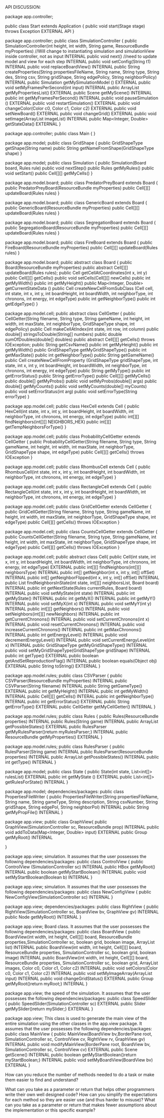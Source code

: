API DISCUSSION:

package app.controller;

public class Start extends Application {
      public void start(Stage stage) throws Exception
      EXTERNAL API
}

package app.controller;
public class SimulationController {
      public SimulationController(int height, int width, String game, ResourceBundle myProperties) //Will change to instantiating simulation and simulationView inside controller, not as input
    INTERNAL
    public void next() //need to update model and view for each step
    INTERNAL
    public void setConfig(String t1)
    INTERNAL
    public void replaceBoardView()
    INTERNAL
    public String createProperties(String propertiesFileName, String name, String type, String des, String csv, String gridShape, String edgePolicy, String neighborPolicy)
    INTERNAL
    public Simulation getMySimulationModel ()
    EXTERNAL
    public void setMyFramesPerSecond(int input)
    INTERNAL
    public ArrayList<String> getMyPropertiesList()
    EXTERNAL
    public Scene getMyScene()
    INTERNAL
    public int getMyFramesPerSecond()
    INTERNAL
    public void pauseSimulation ()
    EXTERNAL
    public void restartSimulation()
    EXTERNAL
    public void changeColor(Color c0, Color c1, Color c2)
    EXTERNAL
    public void setNewBoard()
    EXTERNAL
    public void changeGrid()
    EXTERNAL
    public void setImage(ArrayList<Image> imageList)
    INTERNAL
    public Map<Integer, Double> getStateData()
    EXTERNAL
}

package app.controller;
public class Main {
  }

package app.model;
public class GridShape {
      public GridShapeType getShape(String name)
    public String getNameFromShape(GridShapeType shape)
}

package app.model;
public class Simulation {
      public Simulation(Board board, Rules rule)
    public void nextStep()
    public Rules getMyRules()
    public void setStart()
    public Cell[][] getMyCells()
}

package app.model.board;
public class PredatorPreyBoard extends Board {
      public PredatorPreyBoard(ResourceBundle myProperties)
    public Cell[][] updateBoard(Rules rules)
}

package app.model.board;
public class GenericBoard extends Board {
          public GenericBoard(ResourceBundle myProperties)
        public Cell[][] updateBoard(Rules rules)
}

package app.model.board;
public class SegregationBoard extends Board {
      public SegregationBoard(ResourceBundle myProperties)
    public Cell[][] updateBoard(Rules rules)
}

package app.model.board;
public class FireBoard extends Board {
      public FireBoard(ResourceBundle myProperties)
    public Cell[][] updateBoard(Rules rules)
}

package app.model.board;
public abstract class Board {
      public Board(ResourceBundle myProperties)
    public abstract Cell[][] updateBoard(Rules rules);
    public Cell getCellAtCoordinates(int x, int y)
    public Cell[][] getCells()
    public void setCells(Cell[][] newCells)
    public int getMyWidth()
    public int getMyHeight()
    public Map<Integer, Double> getCurrentStateData ()
    public Cell createNewCellFromSubClass (Cell cell, int state, int x, int y, int boardHeight, int boardWidth, int neighborType, int chronons, int energy, int edgeType)
    public int getNeighborType()
    public int getEdgeType()
}

package app.model.cell;
public abstract class CellGetter {
      public CellGetter(String filename, String type, String gameName, int height, int width, int maxState, int neighborType, GridShapeType shape, int edgePolicy)
    public Cell makeCellAtIndex(int state, int row, int column)
    public double[] stringsToDouble(String[] numbers)
    public double sumOfDoubles(double[] doubles)
    public abstract Cell[][] getCells() throws IOException;
    public String getCsvName()
    public int getMyHeight()
    public int getMyWidth()
    public GridShapeType getMyGridShapeType()
    public int getMaxState()
    public int getNeighborType()
    public String getGameName()
    public Cell createNewCellFromProperty (GridShapeType gridShapeType, int state, int x, int y, int boardHeight, int boardWidth, int neighborType, int chronons, int energy, int edgeType)
    public String getMyType()
    public int getErrorStatus()
    public String getErrorType()
    public Cell[][] getMyCells()
    public double[] getMyProbs()
    public void setMyProbs(double[] args)
    public double[] getMyCounts()
    public void setMyCounts(double[] myCounts)
    public void setErrorStatus(int arg)
    public void setErrorType(String errorType)
}

package app.model.cell;
public class HexCell extends Cell {
      public HexCell(int state, int x, int y, int boardHeight, int boardWidth, int neighborType, int chronons, int energy, int edgeType)
    public int[][] findNeighbors(int[][] NEIGHBORS_HEX)
    public int[][] getTempNeighborsForType()
}

package app.model.cell;
public class ProbabilityCellGetter extends CellGetter {
      public ProbabilityCellGetter(String filename, String type, String gameName, int height, int width, int maxState, int neighborType, GridShapeType shape, int edgeType)
    public Cell[][] getCells() throws IOException
}

package app.model.cell;
public class RhombusCell extends Cell {
      public RhombusCell(int state, int x, int y, int boardHeight, int boardWidth, int neighborType, int chronons, int energy, int edgeType)
}

package app.model.cell;
public class RectangleCell extends Cell {
      public RectangleCell(int state, int x, int y, int boardHeight, int boardWidth, int neighborType, int chronons, int energy, int edgeType)
}

package app.model.cell;
public class GridCellGetter extends CellGetter {
      public GridCellGetter(String filename, String type, String gameName, int height, int width, int maxState, int neighborType, GridShapeType shape, int edgeType)
    public Cell[][] getCells() throws IOException
}

package app.model.cell;
public class CountsCellGetter extends CellGetter {
      public CountsCellGetter(String filename, String type, String gameName, int height, int width, int maxState, int neighborType, GridShapeType shape, int edgeType)
    public Cell[][] getCells() throws IOException
}

package app.model.cell;
public abstract class Cell{
      public Cell(int state, int x, int y, int boardHeight, int boardWidth, int neighborType, int chronons, int energy, int edgeType)
      EXTERNAL
    public int[][] findNeighbors(int[][] neighborsType)
    INTERNAL
    public int[] getNeighbor(int x, int y, int[] offSet)
    INTERNAL
    public int[] getNeighborFlipped(int x, int y, int[] offSet)
    INTERNAL
    public List<Cell> findNeighborsInState(int state, int[][] neighborsList, Board board)
    INTERNAL
    public int getNextState(Rules currentRules, Board board)
    INTERNAL
    public void setMyState(int state)
    INTERNAL
    public int getMyState()
    INTERNAL
    public int getMyX()
    INTERNAL
    public int getMyY()
    INTERNAL
    public void setMyX(int x)
    INTERNAL
    public void setMyY(int y)
    INTERNAL
    public int[][] getNeighbors()
    INTERNAL
    public void setNeighbors(int[][] newNeighbors)
    INTERNAL
    public int getCurrentChronons()
    INTERNAL
    public void setCurrentChronons(int x)
    INTERNAL
    public void resetCurrentChronons()
    INTERNAL
    public void increaseCurrentChronons()
    INTERNAL
    public int getMaxChronons()
    INTERNAL
    public int getEnergyLevel()
    INTERNAL
    public void decrementEnergyLevel()
    INTERNAL
    public void setCurrentEnergyLevel(int x)
    INTERNAL
    public GridShapeType getMyGridShapeType()
    INTERNAL
    public void  setMyGridShapeType(GridShapeType gridShape)
    INTERNAL
    public int getType()
    EXTERNAL
    public boolean getAndSetReproductionFlag()
    INTERNAL
    public boolean equals(Object obj)
    EXTERNAL
    public String toString()
    EXTERNAL
}

package app.model.rules;
public class CSVParser {
      public CSVParser(ResourceBundle myProperties)
      INTERNAL
    public CSVParser(String filename)
    INTERNAL
    public String getGameType()
    EXTERNAL
    public int getMyHeight()
    INTERNAL
    public int getMyWidth()
    INTERNAL
    public Cell[][] getCells()
    INTERAL
    public int getNeighborType()
    INTERNAL
    public int getErrorStatus()
    EXTERNAL
    public String getErrorType()
    EXTERNAL
    public CellGetter getMyCellGetter()
    INTERNAL
}

package app.model.rules;
public class Rules {
      public Rules(ResourceBundle properties)
      INTERNAL
    public Rules(String game)
    INTERNAL
    public ArrayList<State> getPossibleStates()
    EXTERNAL
    public RulesParser getMyRulesParser()return myRulesParser;}
    INTERNAL
    public ResourceBundle getMyProperties()
    EXTERNAL
}

package app.model.rules;
public class RulesParser {
      public RulesParser(String game)
      INTERNAL
    public RulesParser(ResourceBundle properties)
    INTERNAL
    public ArrayList<State> getPossibleStates()
    INTERNAL
    public int getType()
    INTERNAL
}

package app.model;
public class State {
      public State(int state, List<int[]> rulesList)
      EXTERNAL
    public int getMyState ()
    EXTERNAL
    public List<int[]> getRulesForState()
    INTERNAL
}

package app.model;
dependencies/packages:
public class PropertiesFileWriter {
      public PropertiesFileWriter(String propertiesFileName, String name, String gameType, String description, String csvNumber, String gridShape, String edgePol, String neighborPol)
      INTERNAL
    public String getMyPropFile()
    INTERNAL
}

package app.view;
public class GraphView{
      public GraphView(SimulationController sc, ResourceBundle prop)
      INTERNAL
    public void addToData(Map<Integer, Double> input)
    EXTERNAL
    public Group getMyRoot()
    INTERNAL
    
}

package app.view;
simulation. It assumes that the user possesses the following dependencies/packages:
public class ControlView {
      public ControlView (SimulationController sc)
      INTERNAL
    public HBox getMyRoot()
    INTERNAL
    public boolean getMyStartBoolean()
    INTERNAL
    public void setMyStartBoolean(Boolean b)
    INTERNAL
}

package app.view;
simulation. It assumes that the user possesses the following dependencies/packages:
public class NewConfigView {
      public NewConfigView(SimulationController sc)
      INTERNAL
}

package app.view;
dependencies/packages:
public class RightView {
      public RightView(SimulationController sc, BoardView bv, GraphView gv)
      INTERNAL
    public Node getMyRoot()
    INTERNAL
}

package app.view;
Board class. It assumes that the user possesses the following dependencies/packages:
public class BoardView {
      public BoardView(int width, int height, Cell[][] board, ResourceBundle properties,SimulationController sc, boolean grid, boolean image, ArrayList<Image> list)
      INTERNAL
    public BoardView(int width, int height, Cell[][] board, ResourceBundle properties, SimulationController sc, boolean grid, boolean image)
    INTERNAL
    public BoardView(int width, int height, Cell[][] board, ResourceBundle properties, SimulationController sc, boolean grid, ArrayList<Image> images, Color c0, Color c1, Color c2)
    INTERNAL
    public void setColors(Color c0, Color c1, Color c2)
    INTERNAL
    public void setMyImageArray(ArrayList<Image> input)
    INTERNAL
    public void changeGridStatus()
    EXTERNAL
    public Group getMyRoot()return myRoot;}
    INTERNAL
}

package app.view;
the speed of the simulation. It assumes that the user possesses the following dependencies/packages:
public class SpeedSlider {
      public SpeedSlider(SimulationController sc)
      EXTERNAL
    public Slider getMySlider()return mySlider;}
    EXTERNAL
}

package app.view;
This class is used to generate the main view of the entire simulation using the other classes in the app.view package.
It assumes that the user possesses the following dependencies/packages:
public class MainView {
      public MainView(BoardView bv,BorderPane root, SimulationController sc, ControlView cv, RightView rv, GraphView gv)
      INTERNAL
    public void modifyMainView(BorderPane root, BoardView bv, SimulationController sc, ControlView cv)
    EXTERNAL
    public Scene getScene()
    INTERNAL
    public boolean getMyStartBoolean()return myStartBoolean;}
    INTERNAL
    public void  setMyBoardView(BoardView bv)
    EXTERNAL
}


 How can you reduce the number of methods needed to do a task or make them easier to find and understand?
 
 
 
 What can you take as a parameter or return that helps other programmers write their own well designed code?
 How can you simplify the expectations for each method so they are easier use (and thus harder to misuse)?
 What can you take as a parameter or return that makes fewer assumptions about the implementation or this specific example?
 

